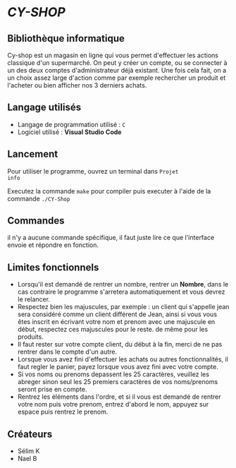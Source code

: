 # ***CY-SHOP***

## Bibliothèque informatique

  Cy-shop est un magasin en ligne qui vous permet d'effectuer les actions classique d'un supermarché.
  On peut y créer un compte, ou se connecter à un des deux comptes d'administrateur déjà existant.
  Une fois cela fait, on a un choix assez large d'action comme par exemple rechercher un produit et l'acheter ou bien afficher nos 3 derniers achats.

## Langage utilisés
  
* Langage de programmation utilisé : <code>C</code>
* Logiciel utilisé : **Visual Studio Code**


## Lancement

  Pour utiliser le programme, ouvrez un terminal dans <code>Projet info</code>
  
  Executez la commande <code>make</code> pour compiler puis executer à l'aide de la commande <code>./CY-Shop</code>
  
## Commandes

  il n'y a aucune commande spécifique, il faut juste lire ce que l'interface envoie et répondre en fonction.
  
  
## Limites fonctionnels
  * Lorsqu'il est demandé de rentrer un nombre, rentrer un **Nombre**, dans le cas contraire le programme s'arretera automatiquement et vous devrez le relancer.
  * Respectez bien les majuscules, par exemple : un client qui s'appelle jean sera considéré comme un client différent de Jean, ainsi si vous vous êtes inscrit en écrivant votre nom et prenom avec une majuscule en début, respectez ces majuscules pour le reste. de même pour les produits.
  * Il faut rester sur votre compte client, du début à la fin, merci de ne pas rentrer dans le compte d'un autre.
  * Lorsque vous avez fini d'effectuer les achats ou autres fonctionnalités, il faut regler le panier, payez lorsque vous avez fini avec votre compte.
  * Si vos noms ou prenoms depassent les 25 caractères, veuillez les abreger sinon seul les 25 premiers caractères de vos noms/prenoms seront prise en compte.
  * Rentrez les éléments dans l'ordre, et si il vous est demandé de rentrer votre nom puis votre prenom, entrez d'abord le nom, appuyez sur espace puis rentrez le prenom.

## Créateurs 
* Sélim K
* Nael B

